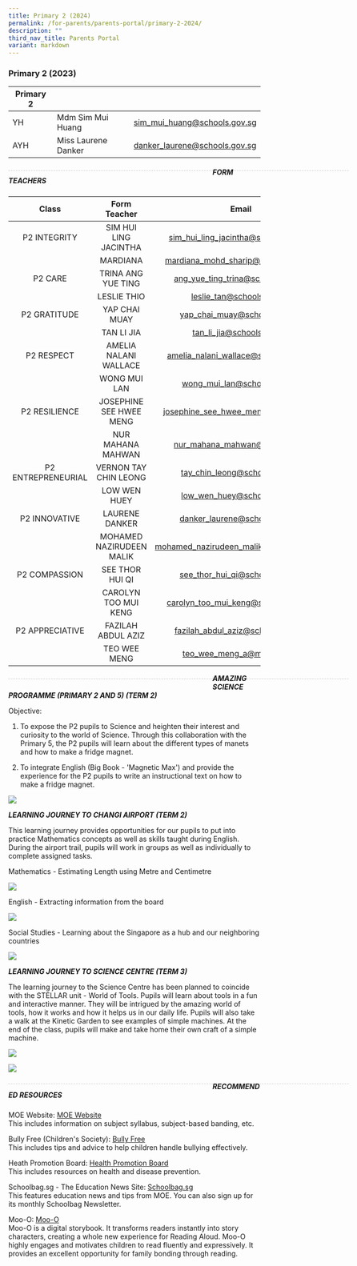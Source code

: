 ```yaml
---
title: Primary 2 (2024)
permalink: /for-parents/parents-portal/primary-2-2024/
description: ""
third_nav_title: Parents Portal
variant: markdown
---
```

### Primary 2 (2023)

| Primary 2 |  | |
| -------- | -------- | -------- |
| YH | Mdm Sim Mui Huang | sim_mui_huang@schools.gov.sg |
| AYH | Miss Laurene Danker | danker_laurene@schools.gov.sg |

<div style="line-height: 19.6px; width: 408px; float: left;"><div style="margin-top: 8px; margin-bottom: 8px; line-height: 19.6px; width: 680px; border-bottom: 1px dashed rgb(204, 204, 204); height: 1px; clear: both;"></div></div>

##### FORM TEACHERS

| Class | Form Teacher | Email |
|:---:|:---:|:---:|
| P2 INTEGRITY | SIM HUI LING JACINTHA | sim_hui_ling_jacintha@schools.gov.sg |
|   | MARDIANA | mardiana_mohd_sharip@schools.gov.sg |
| P2 CARE | TRINA ANG YUE TING | ang_yue_ting_trina@schools.gov.sg |
|   | LESLIE THIO | leslie_tan@schools.gov.sg |
| P2 GRATITUDE | YAP CHAI MUAY | yap_chai_muay@schools.gov.sg |
|   | TAN LI JIA | tan_li_jia@schools.gov.sg |
| P2 RESPECT | AMELIA NALANI WALLACE | amelia_nalani_wallace@schools.gov.sg |
|   | WONG MUI LAN | 	wong_mui_lan@schools.gov.sg |
| P2 RESILIENCE | JOSEPHINE SEE HWEE MENG | josephine_see_hwee_meng@moe.edu.sg |
|   | NUR MAHANA MAHWAN | nur_mahana_mahwan@moe.edu.sg |
| P2 ENTREPRENEURIAL  | VERNON TAY CHIN LEONG | tay_chin_leong@schools.gov.sg | 
| | LOW WEN HUEY | low_wen_huey@schools.gov.sg |
| P2 INNOVATIVE | LAURENE DANKER | danker_laurene@schools.gov.sg |
|   | MOHAMED NAZIRUDEEN MALIK | mohamed_nazirudeen_malik@schools.gov.sg |
| P2 COMPASSION | SEE THOR HUI QI | see_thor_hui_qi@schools.gov.sg |
|   | CAROLYN TOO MUI KENG | carolyn_too_mui_keng@schools.gov.sg |
| P2 APPRECIATIVE | FAZILAH ABDUL AZIZ | fazilah_abdul_aziz@schools.gov.sg |
|   | TEO WEE MENG | teo_wee_meng_a@moe.edu.sg  |


<div style="line-height: 19.6px; width: 408px; float: left;"><div style="margin-top: 8px; margin-bottom: 8px; line-height: 19.6px; width: 680px; border-bottom: 1px dashed rgb(204, 204, 204); height: 1px; clear: both;"></div></div>


***AMAZING SCIENCE PROGRAMME (PRIMARY 2 AND 5) (TERM 2)***

Objective: 
1. To expose the P2 pupils to Science and heighten their interest and curiosity to the world of Science. Through this collaboration with the Primary 5, the P2 pupils will learn about the different types of manets and how to make a fridge magnet. 

2. To integrate English (Big Book - 'Magnetic Max') and provide the experience for the P2 pupils to write an instructional text on how to make a fridge magnet.
	
![](/images/Amazing%20Science%20P2%20compiled.jpg)
	
***LEARNING JOURNEY TO CHANGI AIRPORT (TERM 2)***

This learning journey provides opportunities for our pupils to put into practice Mathematics concepts as well as skills taught during English. During the airport trail, pupils will work in groups as well as individually to complete assigned tasks. 

Mathematics - Estimating Length using Metre and Centimetre
	
![](/images/P2%20Maths1.jpg)
	
English - Extracting information from the board

![](/images/P2%20English.jpg)
	
Social Studies - Learning about the Singapore as a hub and our neighboring countries
	
![](/images/P2%20SS.jpg)
	
***LEARNING JOURNEY TO SCIENCE CENTRE (TERM 3)***

The learning journey to the Science Centre has been planned to coincide with the STELLAR unit - World of Tools. Pupils will learn about tools in a fun and interactive manner. They will be intrigued by the amazing world of tools, how it works and how it helps us in our daily life. Pupils will also take a walk at the Kinetic Garden to see examples of simple machines. At the end of the class, pupils will make and take home their own craft of a simple machine. 
	
![](/images/LJSC%20compiled%201.jpg)
	
![](/images/LJSC%20compiled%202.jpg)
	
<div style="line-height: 19.6px; width: 408px; float: left;"><div style="margin-top: 8px; margin-bottom: 8px; line-height: 19.6px; width: 680px; border-bottom: 1px dashed rgb(204, 204, 204); height: 1px; clear: both;"></div></div>
	
##### RECOMMENDED RESOURCES
	
MOE Website: [MOE Website](https://www.moe.gov.sg/) <br> 
This includes information on subject syllabus, subject-based banding, etc.

Bully Free (Children's Society): [Bully Free](https://bullyfree.sg/) <br>
This includes tips and advice to help children handle bullying effectively. 

Heath Promotion Board: [Health Promotion Board](http://www.hpb.gov.sg) <br> 
This includes resources on health and disease prevention.

Schoolbag.sg - The Education News Site: [Schoolbag.sg](https://www.schoolbag.edu.sg/) <br>
This features education news and tips from MOE. You can also sign up for its monthly Schoolbag Newsletter. 

Moo-O: [Moo-O](https://www.moo-o.com/) <br> 
Moo-O is a digital storybook. It transforms readers instantly into story characters, creating a whole new experience for Reading Aloud. Moo-O highly engages and motivates children to read fluently and expressively. It provides an excellent opportunity for family bonding through reading.